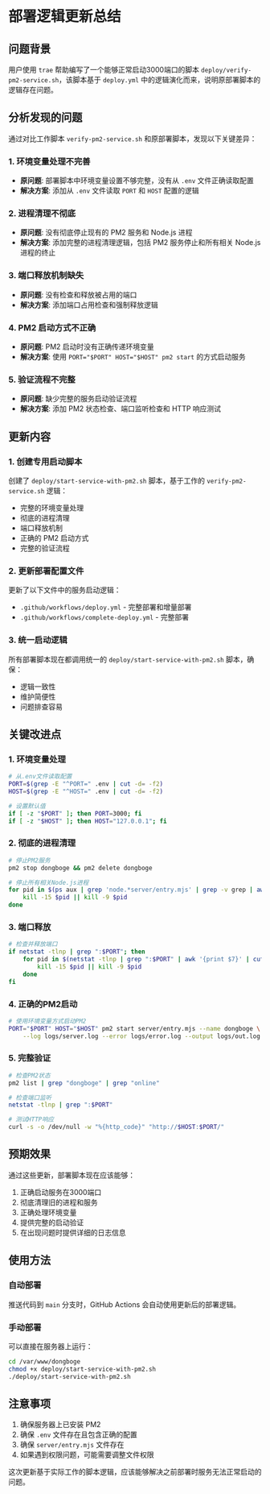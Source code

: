 # 部署逻辑更新总结

## 问题背景

用户使用 `trae` 帮助编写了一个能够正常启动3000端口的脚本 `deploy/verify-pm2-service.sh`，该脚本基于 `deploy.yml` 中的逻辑演化而来，说明原部署脚本的逻辑存在问题。

## 分析发现的问题

通过对比工作脚本 `verify-pm2-service.sh` 和原部署脚本，发现以下关键差异：

### 1. 环境变量处理不完善

- **原问题**: 部署脚本中环境变量设置不够完整，没有从 `.env` 文件正确读取配置
- **解决方案**: 添加从 `.env` 文件读取 `PORT` 和 `HOST` 配置的逻辑

### 2. 进程清理不彻底

- **原问题**: 没有彻底停止现有的 PM2 服务和 Node.js 进程
- **解决方案**: 添加完整的进程清理逻辑，包括 PM2 服务停止和所有相关 Node.js 进程的终止

### 3. 端口释放机制缺失

- **原问题**: 没有检查和释放被占用的端口
- **解决方案**: 添加端口占用检查和强制释放逻辑

### 4. PM2 启动方式不正确

- **原问题**: PM2 启动时没有正确传递环境变量
- **解决方案**: 使用 `PORT="$PORT" HOST="$HOST" pm2 start` 的方式启动服务

### 5. 验证流程不完整

- **原问题**: 缺少完整的服务启动验证流程
- **解决方案**: 添加 PM2 状态检查、端口监听检查和 HTTP 响应测试

## 更新内容

### 1. 创建专用启动脚本

创建了 `deploy/start-service-with-pm2.sh` 脚本，基于工作的 `verify-pm2-service.sh` 逻辑：

- 完整的环境变量处理
- 彻底的进程清理
- 端口释放机制
- 正确的 PM2 启动方式
- 完整的验证流程

### 2. 更新部署配置文件

更新了以下文件中的服务启动逻辑：

- `.github/workflows/deploy.yml` - 完整部署和增量部署
- `.github/workflows/complete-deploy.yml` - 完整部署

### 3. 统一启动逻辑

所有部署脚本现在都调用统一的 `deploy/start-service-with-pm2.sh` 脚本，确保：

- 逻辑一致性
- 维护简便性
- 问题排查容易

## 关键改进点

### 1. 环境变量处理

```bash
# 从.env文件读取配置
PORT=$(grep -E "^PORT=" .env | cut -d= -f2)
HOST=$(grep -E "^HOST=" .env | cut -d= -f2)

# 设置默认值
if [ -z "$PORT" ]; then PORT=3000; fi
if [ -z "$HOST" ]; then HOST="127.0.0.1"; fi
```

### 2. 彻底的进程清理

```bash
# 停止PM2服务
pm2 stop dongboge && pm2 delete dongboge

# 停止所有相关Node.js进程
for pid in $(ps aux | grep 'node.*server/entry.mjs' | grep -v grep | awk '{print $2}'); do
    kill -15 $pid || kill -9 $pid
done
```

### 3. 端口释放

```bash
# 检查并释放端口
if netstat -tlnp | grep ":$PORT"; then
    for pid in $(netstat -tlnp | grep ":$PORT" | awk '{print $7}' | cut -d/ -f1); do
        kill -15 $pid || kill -9 $pid
    done
fi
```

### 4. 正确的PM2启动

```bash
# 使用环境变量方式启动PM2
PORT="$PORT" HOST="$HOST" pm2 start server/entry.mjs --name dongboge \
    --log logs/server.log --error logs/error.log --output logs/out.log
```

### 5. 完整验证

```bash
# 检查PM2状态
pm2 list | grep "dongboge" | grep "online"

# 检查端口监听
netstat -tlnp | grep ":$PORT"

# 测试HTTP响应
curl -s -o /dev/null -w "%{http_code}" "http://$HOST:$PORT/"
```

## 预期效果

通过这些更新，部署脚本现在应该能够：

1. 正确启动服务在3000端口
2. 彻底清理旧的进程和服务
3. 正确处理环境变量
4. 提供完整的启动验证
5. 在出现问题时提供详细的日志信息

## 使用方法

### 自动部署

推送代码到 `main` 分支时，GitHub Actions 会自动使用更新后的部署逻辑。

### 手动部署

可以直接在服务器上运行：

```bash
cd /var/www/dongboge
chmod +x deploy/start-service-with-pm2.sh
./deploy/start-service-with-pm2.sh
```

## 注意事项

1. 确保服务器上已安装 PM2
2. 确保 `.env` 文件存在且包含正确的配置
3. 确保 `server/entry.mjs` 文件存在
4. 如果遇到权限问题，可能需要调整文件权限

这次更新基于实际工作的脚本逻辑，应该能够解决之前部署时服务无法正常启动的问题。
